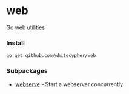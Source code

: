 # web
Go web utilities

### Install

`go get github.com/whitecypher/web`

### Subpackages

* [webserve](webserve/) - Start a webserver concurrently


